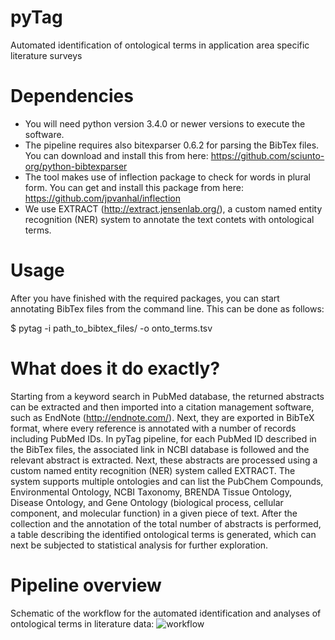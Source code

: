 # pyTag
Automated identification of ontological terms in application area specific literature surveys

# Dependencies
- You will need python version 3.4.0 or newer versions to execute the software.
- The pipeline requires also bitexparser 0.6.2 for parsing the BibTex files. You can download and install this from here: https://github.com/sciunto-org/python-bibtexparser
- The tool makes use of inflection package to check for words in plural form. You can get and install this package from here: https://github.com/jpvanhal/inflection
- We use EXTRACT (http://extract.jensenlab.org/), a custom named entity recognition (NER) system to annotate the text contets with ontological terms.

# Usage
After you have finished with the required packages, you can start annotating BibTex files from the command line. This can be done as follows:

$ pytag -i path_to_bibtex_files/ -o onto_terms.tsv

# What does it do exactly?
Starting from a keyword search in PubMed database, the returned abstracts can be extracted and then imported into a citation management software, such as EndNote (http://endnote.com/). Next, they are exported in BibTeX format, where every reference is annotated with a number of records including PubMed IDs. In pyTag pipeline, for each PubMed ID described in the BibTex files, the associated link in NCBI database is followed and the relevant abstract is extracted. Next, these abstracts are processed using a custom named entity recognition (NER) system called EXTRACT. The system supports multiple ontologies and can list the PubChem Compounds, Environmental Ontology, NCBI Taxonomy, BRENDA Tissue Ontology, Disease Ontology, and Gene Ontology (biological process, cellular component, and molecular function) in a given piece of text. After the collection and the annotation of the total number of abstracts is performed, a table describing the identified ontological terms is generated, which can next be subjected to statistical analysis for further exploration.

# Pipeline overview
Schematic of the workflow for the automated identification and analyses of ontological terms in literature data: 
![workflow](https://user-images.githubusercontent.com/30604050/28795721-d8093606-7632-11e7-82c1-ca86d2a7fedf.png)

